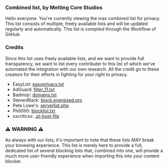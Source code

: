 ### Combined list, by Melting Core Studios
Hello everyone. You're currently viewing the max combined list for privacy. This list consists of multiple, freely available lists and will be updated regularly and automatically. This list is compiled through the Workflow of GitHub.

### Credits
Since this list uses freely available lists, and we want to provide full transparency, we want to list every contributer to this list of which we've automated the integration with our own research. All the credit go to these creators for their efforts in fighting for your right to privacy.

- EasyList: [easyprivacy.txt](https://easylist.to/easylist/easyprivacy.txt)
- AdGuard: [filter_11.txt](https://adguardteam.github.io/HostlistsRegistry/assets/filter_11.txt)
- Badmojr: [domains.txt](https://raw.githubusercontent.com/badmojr/1Hosts/master/Lite/domains.txt)
- StevenBlack: [block.energized.pro](https://block.energized.pro/)
- Pete Lowe's: [serverlist.php](https://pgl.yoyo.org/adservers/serverlist.php?hostformat=adblockplus&mimetype=plaintext)
- Ph00lt0: [blocklist.txt](https://ph00lt0.github.io/blocklist/blocklist.txt)
- xxcriticxx: [.pl-host-file](https://raw.githubusercontent.com/xxcriticxx/.pl-host-file/master/hosts.txt)

### ⚠️ WARNING ⚠️
As always with our lists, it's important to note that these lists MAY break your browsing experience. This list is merely here to provide a full, dedicated list of several blocking lists that, combined into one, will provide a much more user-friendly experience when importing this into your content blocker. 
